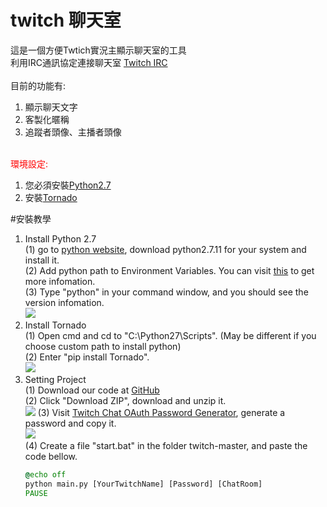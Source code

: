 # twitch 聊天室
這是一個方便Twtich實況主顯示聊天室的工具<br>
利用IRC通訊協定連接聊天室&nbsp;<a href="http://help.twitch.tv/customer/portal/articles/1302780-twitch-irc" target="_blank">Twitch IRC</a><br>
<br>
目前的功能有:<br>
<ol>
<li>顯示聊天文字</li>
<li>客製化暱稱</li>
<li>追蹤者頭像、主播者頭像</li>
</ol>
<br>
<font color='red'>環境設定:</font><br>
<ol>
<li>您必須安裝<a href='https://www.python.org/'>Python2.7</a></li>
<li>安裝<a href='http://www.tornadoweb.org/en/stable/'>Tornado</a></li>
</ol>
#安裝教學
<ol>
<li>Install Python 2.7<br>
(1) go to <a href="https://www.python.org/downloads/" target="_blank">python website</a>, download python2.7.11 for your system and install it.<br>
(2) Add python path to Environment Variables. You can visit <a href="https://docs.python.org/2/using/windows.html">this</a> to get more infomation.<br>
(3) Type "python" in your command window, and you should see the version infomation.<br>
<img src="http://i.imgur.com/pAxx8c0.png"/>

</li>
<li>Install Tornado<br>
(1) Open cmd and cd to "C:\Python27\Scripts". (May be different if you choose custom path to install python)<br>
(2) Enter "pip install Tornado".<br>
<img src="http://i.imgur.com/GMOQDMQ.png"/>

</li>
<li>Setting Project<br>
(1) Download our code at <a href = "https://github.com/oscar60310/twitch">GitHub</a><br>
(2) Click "Download ZIP", download and unzip it.<br>
<img src="http://i.imgur.com/t435iwF.png"/>
(3) Visit <a href="http://twitchapps.com/tmi/">Twitch Chat OAuth Password Generator</a>, generate a password and copy it.<br>
<img src="http://i.imgur.com/OUz1s6j.png"/><br>
(4) Create a file "start.bat" in the folder twitch-master, and paste the code bellow.
</li>

```bat
@echo off
python main.py [YourTwitchName] [Password] [ChatRoom]
PAUSE
```


</ol>
